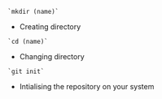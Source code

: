 ```
`mkdir (name)`
```
- Creating directory <br>

```
`cd (name)`
```
- Changing directory<br>

```
`git init`
```
- Intialising the repository on your system<br>
